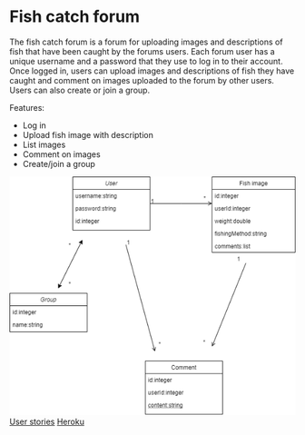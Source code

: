 # Fish catch forum

The fish catch forum is a forum for uploading images and descriptions of fish that have been caught by the forums users.
Each forum user has a unique username and a password that they use to log in to their account. Once logged in, users can upload images and descriptions 
of fish they have caught and comment on images uploaded to the forum by other users. Users can also create or join a group.

Features:

+ Log in
+ Upload fish image with description
+ List images
+ Comment on images
+ Create/join a group

![class diagram](https://github.com/samvancart/fish-catch-forum/blob/master/fishCatchForumClassDiagram.png)
[User stories](https://github.com/samvancart/fish-catch-forum/blob/master/documentation/user_stories.md)
[Heroku](https://fish-catch-forum.herokuapp.com/images)
